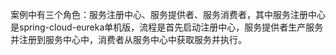 案例中有三个角色：服务注册中心、服务提供者、服务消费者，其中服务注册中心是spring-cloud-eureka单机版，流程是首先启动注册中心，服务提供者生产服务并注册到服务中心中，消费者从服务中心中获取服务并执行。

